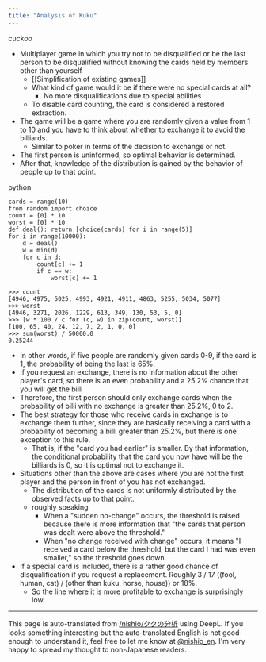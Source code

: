 ```yaml
---
title: "Analysis of Kuku"
---
```


cuckoo
- Multiplayer game in which you try not to be disqualified or be the last person to be disqualified without knowing the cards held by members other than yourself
    - [[Simplification of existing games]]
    - What kind of game would it be if there were no special cards at all?
        - No more disqualifications due to special abilities
    - To disable card counting, the card is considered a restored extraction.
- The game will be a game where you are randomly given a value from 1 to 10 and you have to think about whether to exchange it to avoid the billiards.
    - Similar to poker in terms of the decision to exchange or not.
- The first person is uninformed, so optimal behavior is determined.
- After that, knowledge of the distribution is gained by the behavior of people up to that point.

python

```
cards = range(10)
from random import choice
count = [0] * 10
worst = [0] * 10
def deal(): return [choice(cards) for i in range(5)]
for i in range(10000):
    d = deal()
    w = min(d)
    for c in d:
        count[c] += 1
        if c == w:
            worst[c] += 1

>>> count
[4946, 4975, 5025, 4993, 4921, 4911, 4863, 5255, 5034, 5077]
>>> worst
[4946, 3271, 2026, 1229, 613, 349, 130, 53, 5, 0]
>>> [w * 100 / c for (c, w) in zip(count, worst)]
[100, 65, 40, 24, 12, 7, 2, 1, 0, 0]
>>> sum(worst) / 50000.0
0.25244
```


- In other words, if five people are randomly given cards 0-9, if the card is 1, the probability of being the last is 65%.
- If you request an exchange, there is no information about the other player's card, so there is an even probability and a 25.2% chance that you will get the billi
- Therefore, the first person should only exchange cards when the probability of billi with no exchange is greater than 25.2%, 0 to 2.
- The best strategy for those who receive cards in exchange is to exchange them further, since they are basically receiving a card with a probability of becoming a billi greater than 25.2%, but there is one exception to this rule.
    - That is, if the "card you had earlier" is smaller. By that information, the conditional probability that the card you now have will be the billiards is 0, so it is optimal not to exchange it.
- Situations other than the above are cases where you are not the first player and the person in front of you has not exchanged.
    - The distribution of the cards is not uniformly distributed by the observed facts up to that point.
    - roughly speaking
        - When a "sudden no-change" occurs, the threshold is raised because there is more information that "the cards that person was dealt were above the threshold."
        - When "no change received with change" occurs, it means "I received a card below the threshold, but the card I had was even smaller," so the threshold goes down.
- If a special card is included, there is a rather good chance of disqualification if you request a replacement. Roughly 3 / 17 ((fool, human, cat) / (other than kuku, horse, house)) or 18%.
    - So the line where it is more profitable to exchange is surprisingly low.
---
This page is auto-translated from [/nishio/ククの分析](https://scrapbox.io/nishio/ククの分析) using DeepL. If you looks something interesting but the auto-translated English is not good enough to understand it, feel free to let me know at [@nishio_en](https://twitter.com/nishio_en). I'm very happy to spread my thought to non-Japanese readers.